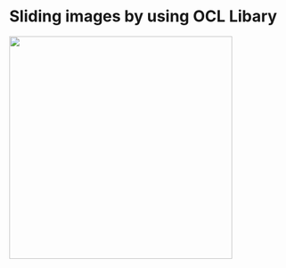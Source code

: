 # Sliding images by using OCL Libary


<img src="https://im7.ezgif.com/tmp/ezgif-7-3eb296abdccc.gif" width=400px >
